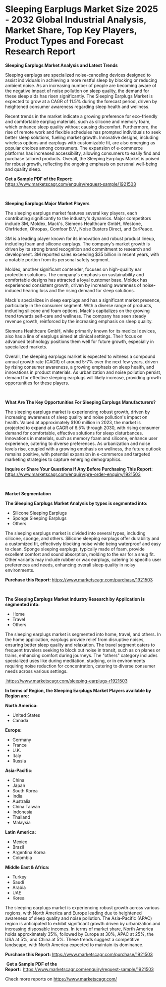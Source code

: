 <p><h1>Sleeping Earplugs Market Size 2025 - 2032 Global Industrial Analysis, Market Share, Top Key Players, Product Types and Forecast Research Report</h1></p><p><strong>Sleeping Earplugs Market Analysis and Latest Trends</strong></p>
<p><p>Sleeping earplugs are specialized noise-canceling devices designed to assist individuals in achieving a more restful sleep by blocking or reducing ambient noise. As an increasing number of people are becoming aware of the negative impact of noise pollution on sleep quality, the demand for these sleep aids has risen significantly. The Sleeping Earplugs Market is expected to grow at a CAGR of 11.5% during the forecast period, driven by heightened consumer awareness regarding sleep health and wellness.</p><p>Recent trends in the market indicate a growing preference for eco-friendly and comfortable earplug materials, such as silicone and memory foam, which enhance sleep quality without causing discomfort. Furthermore, the rise of remote work and flexible schedules has prompted individuals to seek better sleep solutions, fueling market growth. Innovative designs, including wireless options and earplugs with customizable fit, are also emerging as popular choices among consumers. The expansion of e-commerce platforms has increased accessibility, allowing consumers to easily find and purchase tailored products. Overall, the Sleeping Earplugs Market is poised for robust growth, reflecting the ongoing emphasis on personal well-being and quality sleep.</p></p>
<p><strong>Get a Sample PDF of the Report:&nbsp;</strong> <a href="https://www.marketscagr.com/enquiry/request-sample/1921503?utm_campaign=1126&utm_medium=2&utm_source=Github&utm_content=ia&utm_term=05042025&utm_id=sleeping-earplugs">https://www.marketscagr.com/enquiry/request-sample/1921503</a></p>
<p>&nbsp;</p>
<p><strong>Sleeping Earplugs Major Market Players</strong></p>
<p><p>The sleeping earplugs market features several key players, each contributing significantly to the industry's dynamics. Major competitors include 3M, Moldex, Mack's, Siemens Healthcare GmbH, Westone, Ohrfrieden, Ohropax, Comfoor B.V., Noise Busters Direct, and EarPeace.</p><p>3M is a leading player known for its innovation and robust product lineup, including foam and silicone earplugs. The company's market growth is driven by its strong brand recognition and commitment to research and development. 3M reported sales exceeding $35 billion in recent years, with a notable portion from its personal safety segment.</p><p>Moldex, another significant contender, focuses on high-quality ear protection solutions. The company's emphasis on sustainability and comfortable designs has attracted a loyal customer base. Moldex has experienced consistent growth, driven by increasing awareness of noise-induced hearing loss and the rising demand for sleep solutions.</p><p>Mack's specializes in sleep earplugs and has a significant market presence, particularly in the consumer segment. With a diverse range of products, including silicone and foam options, Mack's capitalizes on the growing trend towards self-care and wellness. The company has seen steady revenue growth, reinforced by the increasing emphasis on sleep quality.</p><p>Siemens Healthcare GmbH, while primarily known for its medical devices, also has a line of earplugs aimed at clinical settings. Their focus on advanced technology positions them well for future growth, especially in specialized markets.</p><p>Overall, the sleeping earplugs market is expected to witness a compound annual growth rate (CAGR) of around 5-7% over the next few years, driven by rising consumer awareness, a growing emphasis on sleep health, and innovations in product materials. As urbanization and noise pollution persist, demand for effective sleeping earplugs will likely increase, providing growth opportunities for these players.</p></p>
<p>&nbsp;</p>
<p><strong>What Are The Key Opportunities For Sleeping Earplugs Manufacturers?</strong></p>
<p><p>The sleeping earplugs market is experiencing robust growth, driven by increasing awareness of sleep quality and noise pollution's impact on health. Valued at approximately $100 million in 2023, the market is projected to expand at a CAGR of 6.5% through 2030, with rising consumer demand for comfortable, effective solutions for sleep disturbances. Innovations in materials, such as memory foam and silicone, enhance user experience, catering to diverse preferences. As urbanization and noise levels rise, coupled with a growing emphasis on wellness, the future outlook remains positive, with potential expansion in e-commerce and targeted marketing strategies to capture emerging demographics.</p></p>
<p><strong>Inquire or Share Your Questions If Any Before Purchasing This Report:</strong> <a href="https://www.marketscagr.com/enquiry/pre-order-enquiry/1921503?utm_campaign=1126&utm_medium=2&utm_source=Github&utm_content=ia&utm_term=05042025&utm_id=sleeping-earplugs">https://www.marketscagr.com/enquiry/pre-order-enquiry/1921503</a></p>
<p>&nbsp;</p>
<p><strong>Market Segmentation</strong></p>
<p><strong>The Sleeping Earplugs Market Analysis by types is segmented into:</strong></p>
<p><ul><li>Silicone Sleeping Earplugs</li><li>Sponge Sleeping Earplugs</li><li>Others</li></ul></p>
<p><p>The sleeping earplugs market is divided into several types, including silicone, sponge, and others. Silicone sleeping earplugs offer durability and a customized fit, effectively blocking noise while being waterproof and easy to clean. Sponge sleeping earplugs, typically made of foam, provide excellent comfort and sound absorption, molding to the ear for a snug fit. Other variants may include rubber or wax earplugs, catering to specific user preferences and needs, enhancing overall sleep quality in noisy environments.</p></p>
<p><strong>Purchase this Report:&nbsp;</strong><a href="https://www.marketscagr.com/purchase/1921503?utm_campaign=1126&utm_medium=2&utm_source=Github&utm_content=ia&utm_term=05042025&utm_id=sleeping-earplugs">https://www.marketscagr.com/purchase/1921503</a></p>
<p>&nbsp;</p>
<p><strong>The Sleeping Earplugs Market Industry Research by Application is segmented into:</strong></p>
<p><ul><li>Home</li><li>Travel</li><li>Others</li></ul></p>
<p><p>The sleeping earplugs market is segmented into home, travel, and others. In the home application, earplugs provide relief from disruptive noises, ensuring better sleep quality and relaxation. The travel segment caters to frequent travelers seeking to block out noise in transit, such as on planes or trains, enhancing comfort during journeys. The "others" category includes specialized uses like during meditation, studying, or in environments requiring noise reduction for concentration, catering to diverse consumer needs across various settings.</p></p>
<p><a href="https://www.marketscagr.com/sleeping-earplugs-r1921503?utm_campaign=1126&utm_medium=2&utm_source=Github&utm_content=ia&utm_term=05042025&utm_id=sleeping-earplugs">&nbsp;https://www.marketscagr.com/sleeping-earplugs-r1921503</a></p>
<p><strong>In terms of Region, the Sleeping Earplugs Market Players available by Region are:</strong></p>
<p>
    <p> <strong> North America: </strong>
        <ul>
            <li>United States</li>
            <li>Canada</li>
        </ul>
        </p> 
    <p> <strong> Europe: </strong>
        <ul>
            <li>Germany</li>
            <li>France</li>
            <li>U.K.</li>
            <li>Italy</li>
            <li>Russia</li>
        </ul>
        </p> 
    <p> <strong> Asia-Pacific: </strong>
        <ul>
            <li>China</li>
            <li>Japan</li>
            <li>South Korea</li>
            <li>India</li>
            <li>Australia</li>
            <li>China Taiwan</li>
            <li>Indonesia</li>
            <li>Thailand</li>
            <li>Malaysia</li>
        </ul>
        </p> 
    <p> <strong> Latin America: </strong>
        <ul>
            <li>Mexico</li>
            <li>Brazil</li>
            <li>Argentina Korea</li>
            <li>Colombia</li>
        </ul>
        </p> 
    <p> <strong> Middle East & Africa: </strong>
        <ul>
            <li>Turkey</li>
            <li>Saudi</li>
            <li>Arabia</li>
            <li>UAE</li>
            <li>Korea</li>
        </ul>
    </p>
    </p>
<p><p>The sleeping earplugs market is experiencing robust growth across various regions, with North America and Europe leading due to heightened awareness of sleep quality and noise pollution. The Asia-Pacific (APAC) region is anticipated to exhibit significant growth driven by urbanization and increasing disposable incomes. In terms of market share, North America holds approximately 35%, followed by Europe at 30%, APAC at 25%, the USA at 5%, and China at 5%. These trends suggest a competitive landscape, with North America expected to maintain its dominance.</p></p>
<p><strong>Purchase this Report: </strong><a href="https://www.marketscagr.com/purchase/1921503?utm_campaign=1126&utm_medium=2&utm_source=Github&utm_content=ia&utm_term=05042025&utm_id=sleeping-earplugs">https://www.marketscagr.com/purchase/1921503</a></p>
<p>&nbsp;<strong>Get a Sample PDF of the Report:&nbsp;&nbsp;</strong><a href="https://www.marketscagr.com/enquiry/request-sample/1921503?utm_campaign=1126&utm_medium=2&utm_source=Github&utm_content=ia&utm_term=05042025&utm_id=sleeping-earplugs">https://www.marketscagr.com/enquiry/request-sample/1921503</a></p>
<p><strong></strong></p>
<p>Check more reports on <a href="https://www.marketscagr.com/?utm_campaign=1126&utm_medium=2&utm_source=Github&utm_content=ia&utm_term=05042025&utm_id=sleeping-earplugs">https://www.marketscagr.com/</a></p>